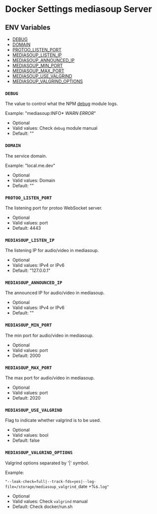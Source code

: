 # Docker Settings mediasoup Server


## ENV Variables

* [DEBUG](#debug)
* [DOMAIN](#domain)
* [PROTOO_LISTEN_PORT](#protoo_listen_port)
* [MEDIASOUP_LISTEN_IP](#mediasoup-listen-ip)
* [MEDIASOUP_ANNOUNCED_IP](#mediasoup-announced-ip)
* [MEDIASOUP_MIN_PORT](#mediasoup_min_port)
* [MEDIASOUP_MAX_PORT](#mediasoup_max_port)
* [MEDIASOUP_USE_VALGRIND](#mediasoup_use_valgrind)
* [MEDIASOUP_VALGRIND_OPTIONS](#mediasoup_valgrind_options)


### `DEBUG`

The value to control what the NPM [debug](https://www.npmjs.com/package/debug) module logs.

Example: "mediasoup:INFO* *WARN* *ERROR*"

* Optional
* Valid values: Check `debug` module manual
* Default: ""

### `DOMAIN`

The service domain.

Example: "local.me.dev"

* Optional
* Valid values: Domain
* Default: ""

### `PROTOO_LISTEN_PORT`

The listening port for protoo WebSocket server.

* Optional
* Valid values: port
* Default: 4443

### `MEDIASOUP_LISTEN_IP`

The listening IP for audio/video in mediasoup.

* Optional
* Valid values: IPv4 or IPv6
* Default: "127.0.0.1"

### `MEDIASOUP_ANNOUNCED_IP`

The announced IP for audio/video in mediasoup.

* Optional
* Valid values: IPv4 or IPv6
* Default: ""

### `MEDIASOUP_MIN_PORT`

The min port for audio/video in mediasoup.

* Optional
* Valid values: port
* Default: 2000

### `MEDIASOUP_MAX_PORT`

The max port for audio/video in mediasoup.

* Optional
* Valid values: port
* Default: 2020

### `MEDIASOUP_USE_VALGRIND`

Flag to indicate whether valgrind is to be used.

* Optional
* Valid values: bool
* Default: false

### `MEDIASOUP_VALGRIND_OPTIONS`

Valgrind options separated by '|' symbol.

Example:

`"--leak-check=full|--track-fds=yes|--log-file=/storage/mediasoup_valgrind_`date +%s`.log"`

* Optional
* Valid values: Check `valgrind` manual
* Default: Check docker/run.sh
